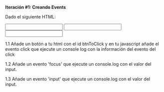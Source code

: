 **Iteración #1: Creando Events**

Dado el siguiente HTML:

<!DOCTYPE html>
<html lang="en">
<head>
    <meta charset="UTF-8">
    <meta name="viewport" content="width=device-width, initial-scale=1.0">
    <title>Document</title>
</head>
<body>
	<input class="click" type="text"/>
	<input class="focus" type="text"/>
	<input class="value" type="text"/>
</body>
</html>

1.1 Añade un botón a tu html con el id btnToClick y en tu javascript añade el 
evento click que ejecute un console log con la información del evento del click

1.2 Añade un evento 'focus' que ejecute un console.log con el valor del input.

1.3 Añade un evento 'input' que ejecute un console.log con el valor del input.
